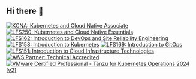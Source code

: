 ## Hi there 👋

<!--
**dazden94/dazden94** is a ✨ _special_ ✨ repository because its `README.md` (this file) appears on your GitHub profile.

Here are some ideas to get you started:

- 🔭 I’m currently working on ...
- 🌱 I’m currently learning ...
- 👯 I’m looking to collaborate on ...
- 🤔 I’m looking for help with ...
- 💬 Ask me about ...
- 📫 How to reach me: ...
- 😄 Pronouns: ...
- ⚡ Fun fact: ...
-->

<!--START_SECTION:badges-->
[![KCNA: Kubernetes and Cloud Native Associate](https://images.credly.com/size/110x110/images/f28f1d88-428a-47f6-95b5-7da1dd6c1000/KCNA_badge.png)](http://www.credly.com/badges/f249d3f6-544e-4115-9284-1a3d87c89b2a "KCNA: Kubernetes and Cloud Native Associate")
[![LFS250: Kubernetes and Cloud Native Essentials](https://images.credly.com/size/110x110/images/fbe82524-1e13-4e97-846c-27090b7e0a80/image.png)](http://www.credly.com/badges/598b687e-bfe6-4a9a-bd92-93b273fa65c9 "LFS250: Kubernetes and Cloud Native Essentials")
[![LFS162: Introduction to DevOps and Site Reliability Engineering](https://images.credly.com/size/110x110/images/f7cec857-af48-48b2-897a-ff98e446d6e1/image.png)](http://www.credly.com/badges/70c32916-200f-4067-b71b-9549505c48fa "LFS162: Introduction to DevOps and Site Reliability Engineering")
[![LFS158: Introduction to Kubernetes](https://images.credly.com/size/110x110/images/9fb38928-c145-4952-9bab-7cb81082ff4f/image.png)](http://www.credly.com/badges/2b1f3b71-6284-454f-93bb-08111eff7bcf "LFS158: Introduction to Kubernetes")
[![LFS169: Introduction to GitOps](https://images.credly.com/size/110x110/images/9b634d55-5b04-4b54-bf99-1265600f235a/image.png)](http://www.credly.com/badges/772feb5b-d764-492c-8125-d3cb2049f230 "LFS169: Introduction to GitOps")
[![LFS151: Introduction to Cloud Infrastructure Technologies](https://images.credly.com/size/110x110/images/eb2e256d-e6ae-4173-be1b-7cee5e8c35ac/image.png)](http://www.credly.com/badges/0fcfb088-04c3-4da1-8964-eaa35e783c30 "LFS151: Introduction to Cloud Infrastructure Technologies")
[![AWS Partner: Technical Accredited](https://images.credly.com/size/110x110/images/a253b994-caa6-4dd1-bf0e-434dd012b1f6/image.png)](http://www.credly.com/badges/bde563e6-69f4-4479-9dc9-1338383d9e3d "AWS Partner: Technical Accredited")
[![VMware Certified Professional - Tanzu for Kubernetes Operations 2024 [v2]](https://images.credly.com/size/110x110/images/6fd2ca6b-e871-4693-b818-cbe58b232170/image.png)](http://www.credly.com/badges/6cca1585-6027-41dc-9c82-5145e09054ed "VMware Certified Professional - Tanzu for Kubernetes Operations 2024 [v2]")
<!--END_SECTION:badges-->
